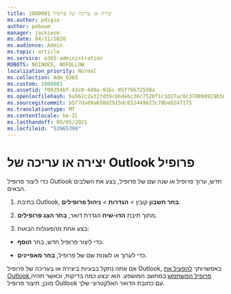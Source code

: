 ```yaml
---
title: 1800001 יצירה או עריכה של פרופיל
ms.author: pdigia
author: pebaum
manager: jackiesm
ms.date: 04/21/2020
ms.audience: Admin
ms.topic: article
ms.service: o365-administration
ROBOTS: NOINDEX, NOFOLLOW
localization_priority: Normal
ms.collection: Adm_O365
ms.custom: 1800001
ms.assetid: f08354bf-43c0-449a-91bc-85f76672550a
ms.openlocfilehash: ba562c2a31fd39c86debc36c7520f1c3d27ac0c370894929b566147d965f3ad7
ms.sourcegitcommit: b5f7da89a650d2915dc652449623c78be6247175
ms.translationtype: MT
ms.contentlocale: he-IL
ms.lasthandoff: 08/05/2021
ms.locfileid: "53965390"
---
```

# <a name="create-or-edit-an-outlook-profile"></a>יצירה או עריכה של Outlook פרופיל

כדי ליצור פרופיל Outlook חדש, ערוך פרופיל או שנה שם של פרופיל, בצע את השלבים הבאים.
  
1. בתיבת Outlook, **בחר חשבון** קובץ \> **הגדרות** \> **ניהול פרופילים**.
    
2. מתוך תיבת **הדו-שיח** הגדרת דואר, **בחר הצג פרופילים**.
    
3. בצע אחת מהפעולות הבאות:
    
  - כדי ליצור פרופיל חדש, בחר **הוסף**.
    
  - כדי לערוך או לשנות שם של פרופיל, **בחר מאפיינים**.
    
אם אתה נתקל בבעיות ביצירה או בעריכה של פרופיל Outlook, באפשרותך [להפעיל את Outlook פרופיל המשתמש](https://aka.ms/SaRA-OutlookSetupProfile) במחשב המושפע. הוא יבצע כמה בדיקות, וכאשר תהיה מוכן, תיצור פרופיל Outlook עם כתובת הדואר האלקטרוני שלך. 
  

